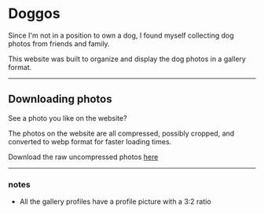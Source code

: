 # Doggos
Since I'm not in a position to own a dog, I found myself collecting dog photos from friends and family.

This website was built to organize and display the dog photos in a gallery format.

---
## Downloading photos

See a photo you like on the website?

The photos on the website are all compressed, possibly cropped, and converted to webp format for faster loading times.

Download the raw uncompressed photos [here](https://github.com/MiTo0o/doggos-raw-files-dump)

---
### notes

- All the gallery profiles have a profile picture with a 3:2 ratio
